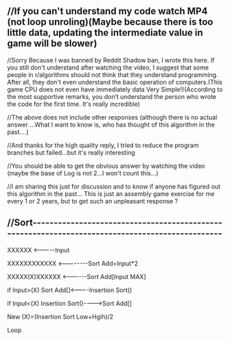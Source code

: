 //If you can't understand my code watch MP4 (not loop unroling)(Maybe because there is too little data, updating the intermediate value in game will be slower)
-------------------
//Sorry Because I was banned by Reddit Shadow ban, I wrote this here. If you still don't understand after watching the video, I suggest that some people in r/algorithms should not think that they understand programming. After all, they don't even understand the basic operation of computers.(This game CPU does not even have immediately data Very Simple!)(According to the most supportive remarks, you don’t understand the person who wrote the code for the first time. It's really incredible)

//The above does not include other responses (although there is no actual answer ...What I want to know is, who has thought of this algorithm in the past....)

//And thanks for the high quality reply, I tried to reduce the program branches but failed...but it's really interesting

//You should be able to get the obvious answer by watching the video (maybe the base of Log is not 2...I won't count this...)

//I am sharing this just for discussion and to know if anyone has figured out this algorithm in the past... This is just an assembly game exercise for me every 1 or 2 years, but to get such an unpleasant response ?

//Sort------------------------------------------------------------------------------------------------
------

XXXXXX <-----Input

XXXXXXXXXXXX <--------Sort Add=Input*2

XXXXX(X)XXXXXX <------Sort Add[Input MAX]

if Input>(X) Sort Add[]<----Insertion Sort() 

if Input<(X) Insertion Sort()---->Sort Add[] 

New (X)=(Insertion Sort Low+Hgih)/2

Loop
